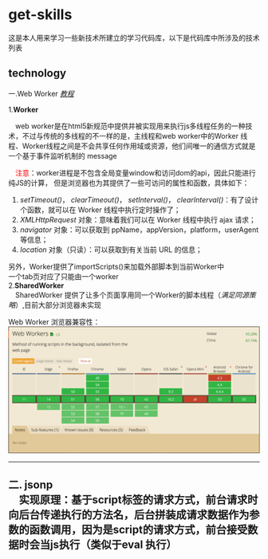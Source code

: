 # get-skills  
这是本人用来学习一些新技术所建立的学习代码库，以下是代码库中所涉及的技术列表

## technology
一.Web Worker *<a href="https://qiutc.me/post/the-multithread-in-javascript-web-worker.html">教程</a>*   

 1.**Worker**  
 
&ensp;&ensp;web worker是在html5新规范中提供并被实现用来执行js多线程任务的一种技术，不过与传统的多线程的不一样的是，主线程和web worker中的Worker
线程、Worker线程之间是不会共享任何作用域或资源，他们间唯一的通信方式就是一个基于事件监听机制的 message  

&ensp;&ensp;<span style="color:red">注意</span>：worker进程是不包含全局变量window和访问dom的api，因此只能进行纯JS的计算，
  但是浏览器也为其提供了一些可访问的属性和函数，具体如下：  
  1.    *setTimeout()*， *clearTimeout()*， *setInterval()*， *clearInterval()*：有了设计个函数，就可以在 Worker 线程中执行定时操作了；
  2.    *XMLHttpRequest* 对象：意味着我们可以在 Worker 线程中执行 ajax 请求；
  3.    *navigator* 对象：可以获取到 ppName，appVersion，platform，userAgent 等信息；
  4.    *location* 对象（只读）：可以获取到有关当前 URL 的信息；
  
  
  另外，Worker提供了importScripts()来加载外部脚本到当前Worker中  
  一个tab页对应了只能由一个worker  
  2.**SharedWorker**  
  &ensp;&ensp;SharedWorker 提供了让多个页面享用同一个Worker的脚本线程（*满足同源策略*）,目前大部分浏览器未实现  
  
  Web Worker 浏览器兼容性：  
  <img src="resources/images/section-webworker-1.png">
  
---------
二. jsonp    
&ensp;&ensp;实现原理：基于script标签的请求方式，前台请求时向后台传递执行的方法名，后台拼装成请求数据作为参数的函数调用，因为是script的请求方式，前台接受数据时会当js执行（类似于eval 执行）
---------
